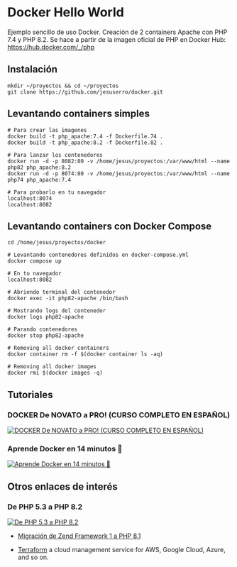# Docker Hello World

Ejemplo sencillo de uso Docker. Creación de 2 containers Apache con PHP 7.4 y PHP 8.2.
Se hace a partir de la imagen oficial de PHP en Docker Hub: <https://hub.docker.com/_/php>

## Instalación

``` shell
mkdir ~/proyectos && cd ~/proyectos
git clone https://github.com/jesuserro/docker.git
```

## Levantando containers simples

``` shell
# Para crear las imagenes
docker build -t php_apache:7.4 -f Dockerfile.74 .
docker build -t php_apache:8.2 -f Dockerfile.82 .

# Para lanzar los contenedores
docker run -d -p 8082:80 -v /home/jesus/proyectos:/var/www/html --name php82 php_apache:8.2
docker run -d -p 8074:80 -v /home/jesus/proyectos:/var/www/html --name php74 php_apache:7.4

# Para probarlo en tu navegador
localhost:8074
localhost:8082
```

## Levantando containers con Docker Compose

``` shell
cd /home/jesus/proyectos/docker

# Levantando contenedores definidos en docker-compose.yml
docker compose up

# En tu navegador
localhost:8082

# Abriendo terminal del contenedor
docker exec -it php82-apache /bin/bash

# Mostrando logs del contenedor
docker logs php82-apache

# Parando contenedores
docker stop php82-apache

# Removing all docker containers  
docker container rm -f $(docker container ls -aq)

# Removing all docker images  
docker rmi $(docker images -q)
```

## Tutoriales

### DOCKER De NOVATO a PRO! (CURSO COMPLETO EN ESPAÑOL)

[![DOCKER De NOVATO a PRO! (CURSO COMPLETO EN ESPAÑOL)](https://img.youtube.com/vi/CV_Uf3Dq-EU/0.jpg)](https://www.youtube.com/watch?v=CV_Uf3Dq-EU)

### Aprende Docker en 14 minutos 🐳

[![Aprende Docker en 14 minutos 🐳](https://img.youtube.com/vi/6idFknRIOp4/0.jpg)](https://www.youtube.com/watch?v=6idFknRIOp4)

## Otros enlaces de interés

### De PHP 5.3 a PHP 8.2

[![De PHP 5.3 a PHP 8.2](https://img.youtube.com/vi/BHAYO6esXlw/0.jpg)](https://www.youtube.com/watch?v=BHAYO6esXlw)

- [Migración de Zend Framework 1 a PHP 8.1](https://github.com/Shardj/zf1-future)

- [Terraform](https://registry.terraform.io/) a cloud management service for AWS, Google Cloud, Azure, and so on.
